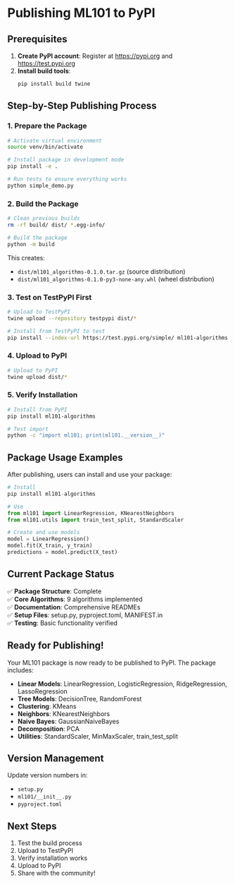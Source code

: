 # Publishing ML101 to PyPI

## Prerequisites

1. **Create PyPI account**: Register at https://pypi.org and https://test.pypi.org
2. **Install build tools**:
   ```bash
   pip install build twine
   ```

## Step-by-Step Publishing Process

### 1. Prepare the Package

```bash
# Activate virtual environment
source venv/bin/activate

# Install package in development mode
pip install -e .

# Run tests to ensure everything works
python simple_demo.py
```

### 2. Build the Package

```bash
# Clean previous builds
rm -rf build/ dist/ *.egg-info/

# Build the package
python -m build
```

This creates:
- `dist/ml101_algorithms-0.1.0.tar.gz` (source distribution)
- `dist/ml101_algorithms-0.1.0-py3-none-any.whl` (wheel distribution)

### 3. Test on TestPyPI First

```bash
# Upload to TestPyPI
twine upload --repository testpypi dist/*

# Install from TestPyPI to test
pip install --index-url https://test.pypi.org/simple/ ml101-algorithms
```

### 4. Upload to PyPI

```bash
# Upload to PyPI
twine upload dist/*
```

### 5. Verify Installation

```bash
# Install from PyPI
pip install ml101-algorithms

# Test import
python -c "import ml101; print(ml101.__version__)"
```

## Package Usage Examples

After publishing, users can install and use your package:

```python
# Install
pip install ml101-algorithms

# Use
from ml101 import LinearRegression, KNearestNeighbors
from ml101.utils import train_test_split, StandardScaler

# Create and use models
model = LinearRegression()
model.fit(X_train, y_train)
predictions = model.predict(X_test)
```

## Current Package Status

✅ **Package Structure**: Complete  
✅ **Core Algorithms**: 9 algorithms implemented  
✅ **Documentation**: Comprehensive READMEs  
✅ **Setup Files**: setup.py, pyproject.toml, MANIFEST.in  
✅ **Testing**: Basic functionality verified  

## Ready for Publishing!

Your ML101 package is now ready to be published to PyPI. The package includes:

- **Linear Models**: LinearRegression, LogisticRegression, RidgeRegression, LassoRegression
- **Tree Models**: DecisionTree, RandomForest  
- **Clustering**: KMeans
- **Neighbors**: KNearestNeighbors
- **Naive Bayes**: GaussianNaiveBayes
- **Decomposition**: PCA
- **Utilities**: StandardScaler, MinMaxScaler, train_test_split

## Version Management

Update version numbers in:
- `setup.py`
- `ml101/__init__.py`
- `pyproject.toml`

## Next Steps

1. Test the build process
2. Upload to TestPyPI
3. Verify installation works
4. Upload to PyPI
5. Share with the community!
